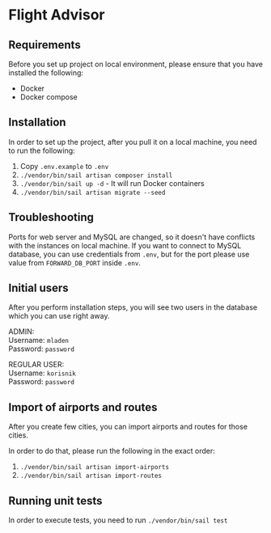 # Flight Advisor

## Requirements
Before you set up project on local environment, please ensure that you have installed the following:
- Docker
- Docker compose

## Installation
In order to set up the project, after you pull it on a local machine, you need to run the following:
1. Copy `.env.example` to `.env`
1. `./vendor/bin/sail artisan composer install`
1. `./vendor/bin/sail up -d` - It will run Docker containers
1. `./vendor/bin/sail artisan migrate --seed`

## Troubleshooting
Ports for web server and MySQL are changed, so it doesn't have conflicts with the instances on local machine.
If you want to connect to MySQL database, you can use credentials from `.env`, but for the port please use value from `FORWARD_DB_PORT` inside `.env`.

## Initial users
After you perform installation steps, you will see two users in the database which you can use right away.

ADMIN:  
Username: `mladen`  
Password: `password`

REGULAR USER:  
Username: `korisnik`  
Password: `password`  

## Import of airports and routes
After you create few cities, you can import airports and routes for those cities.

In order to do that, please run the following in the exact order:
1. `./vendor/bin/sail artisan import-airports`
1. `./vendor/bin/sail artisan import-routes`

## Running unit tests
In order to execute tests, you need to run `./vendor/bin/sail test`
